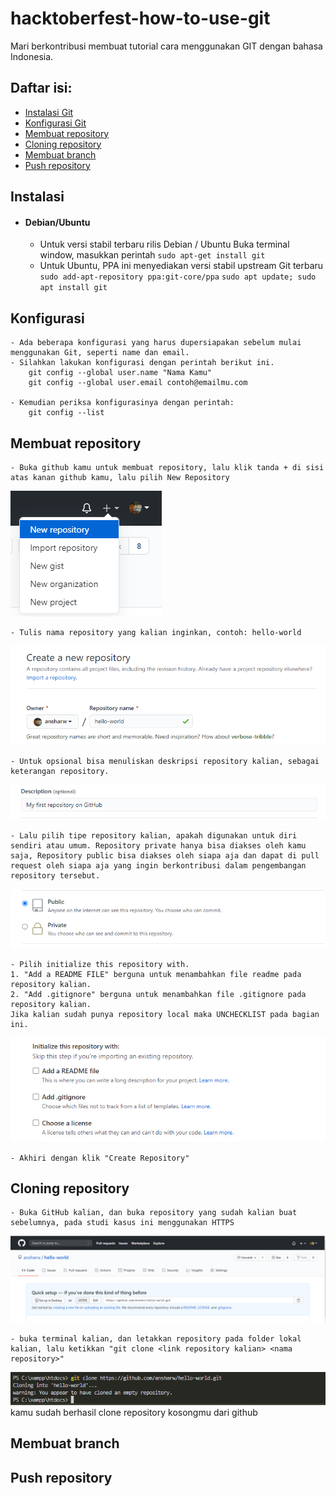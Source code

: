 # hacktoberfest-how-to-use-git
Mari berkontribusi membuat tutorial cara menggunakan GIT dengan bahasa Indonesia.

## Daftar isi:

- [Instalasi Git](#instalasi)
- [Konfigurasi Git](#konfigurasi)
- [Membuat repository](#membuat-repository)
- [Cloning repository](#cloning-repository)
- [Membuat branch](#membuat-branch)
- [Push repository](#push-repository)

## Instalasi

- #### Debian/Ubuntu
    - Untuk versi stabil terbaru rilis Debian / Ubuntu
        Buka terminal window, masukkan perintah
        `sudo apt-get install git`
    - Untuk Ubuntu, PPA ini menyediakan versi stabil upstream Git terbaru
        `sudo add-apt-repository ppa:git-core/ppa` 
        `sudo apt update; sudo apt install git`


## Konfigurasi
    - Ada beberapa konfigurasi yang harus dupersiapakan sebelum mulai menggunakan Git, seperti name dan email. 
    - Silahkan lakukan konfigurasi dengan perintah berikut ini. 
        git config --global user.name "Nama Kamu"
        git config --global user.email contoh@emailmu.com
    
    - Kemudian periksa konfigurasinya dengan perintah:
        git config --list


## Membuat repository
    - Buka github kamu untuk membuat repository, lalu klik tanda + di sisi atas kanan github kamu, lalu pilih New Repository
![Add New Repository](images/new-repos.png)

    - Tulis nama repository yang kalian inginkan, contoh: hello-world
![Add Repository Name](images/repos-name.png)

    - Untuk opsional bisa menuliskan deskripsi repository kalian, sebagai keterangan repository.
![Add Repository Description](images/repos-desc.png)

    - Lalu pilih tipe repository kalian, apakah digunakan untuk diri sendiri atau umum. Repository private hanya bisa diakses oleh kamu saja, Repository public bisa diakses oleh siapa aja dan dapat di pull request oleh siapa aja yang ingin berkontribusi dalam pengembangan repository tersebut.
![Add Repository Type](images/repos-type.png)

    - Pilih initialize this repository with. 
    1. "Add a README FILE" berguna untuk menambahkan file readme pada repository kalian. 
    2. "Add .gitignore" berguna untuk menambahkan file .gitignore pada repository kalian.
    Jika kalian sudah punya repository local maka UNCHECKLIST pada bagian ini.
![Add Initialize Repository](images/initialize-repository.png)

    - Akhiri dengan klik "Create Repository"

## Cloning repository
    - Buka GitHub kalian, dan buka repository yang sudah kalian buat sebelumnya, pada studi kasus ini menggunakan HTTPS
![Repository Link](images/link-repos.png)
    
    - buka terminal kalian, dan letakkan repository pada folder lokal kalian, lalu ketikkan "git clone <link repository kalian> <nama repository>"
![Repository Link](images/clone.png)
    kamu sudah berhasil clone repository kosongmu dari github

## Membuat branch
    

## Push repository
